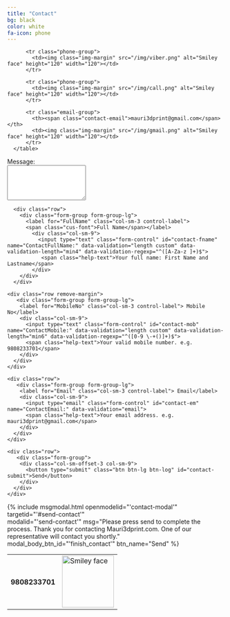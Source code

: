 ```yaml
---
title: "Contact"
bg: black 
color: white
fa-icon: phone
---
```


<div class="container">
  <div class="row">
    <div class="col-sm-6">
      <table style="width:100%">
          <tr class="phone-group">
            <th rowspan="3"><span class="phone-no">9808233701</span></th>
            <td><img class="img-margin" src="/img/whatsapp.png" alt="Smiley face" height="120" width="120"> </td>
          </tr>

          <tr class="phone-group">
            <td><img class="img-margin" src="/img/viber.png" alt="Smiley face" height="120" width="120"></td>
          </tr>

          <tr class="phone-group">
            <td><img class="img-margin" src="/img/call.png" alt="Smiley face" height="120" width="120"></td>
          </tr>

          <tr class="email-group">
            <th><span class="contact-email">mauri3dprint@gmail.com</span></th>
            <td><img class="img-margin" src="/img/gmail.png" alt="Smiley face" height="120" width="120"></td>
          </tr>
      </table>
  </div>

  <div class="col-md-6 sm-msg-form">
    <form action="https://getsimpleform.com/messages?form_api_token=e63e0ad5c436809a14dc4cc28786d567" method="post" class="form-horizontal" id="contact-form">
        <div class="row">
        <div class="form-group form-group-lg">
          <label for="FullName" class="col-sm-3 control-label">
          <span class="cus-font">Message:</span></label>
            <div class="col-sm-9">
              <textarea class="form-control" rows="5" id="contact-msg" name="ContactMessage:" data-validation="length" data-validation-length="min4"></textarea>
              <span class="help-text">
              </span>
            </div>
        </div>
      </div>

      <div class="row">
        <div class="form-group form-group-lg">
          <label for="FullName" class="col-sm-3 control-label">
          <span class="cus-font">Full Name</span></label>
            <div class="col-sm-9">
              <input type="text" class="form-control" id="contact-fname" name="ContactFullName:" data-validation="length custom" data-validation-length="min4" data-validation-regexp="^([A-Za-z ]+)$">
               <span class="help-text">Your full name: First Name and Lastname</span>
            </div>
        </div>
      </div>

    <div class="row remove-margin">
       <div class="form-group form-group-lg">
        <label for="MobileNo" class="col-sm-3 control-label"> Mobile No</label>
        <div class="col-sm-9">
          <input type="text" class="form-control" id="contact-mob" name="ContactMobile:" data-validation="length custom" data-validation-length="min6" data-validation-regexp="^([0-9 \-+()]+)$">
          <span class="help-text">Your valid mobile number. e.g. 9808233701</span>
        </div>
      </div>
    </div>

    <div class="row">
       <div class="form-group form-group-lg">
        <label for="Email" class="col-sm-3 control-label"> Email</label>
        <div class="col-sm-9">
          <input type="email" class="form-control" id="contact-em" name="ContactEmail:" data-validation="email">
          <span class="help-text">Your email address. e.g. mauri3dprint@gmail.com</span>
        </div>
      </div>
    </div>

    <div class="row">
       <div class="form-group">
        <div class="col-sm-offset-3 col-sm-9">
          <button type="submit" class="btn btn-lg btn-log" id="contact-submit">Send</button>
        </div>
      </div>
    </div>
  </form>
  </div>
</div>

{% include msgmodal.html 
        openmodelid="'contact-modal'" 
        targetid="'#send-contact'"  
        modalid="'send-contact'" 
        msg="Please press send to complete the process. Thank you for contacting Mauri3dprint.com. One of our representative will contact you shortly." 
        modal_body_btn_id="'finish_contact'"
        btn_name="Send"
        %}

<script>
//fileSubmit accepts four parameters
//1. name of the form, 2. id of a button to open modal. 
//3. button inside below message 4. main form submit.
fileSubmit("#contact-form", "#contact-modal", "#finish_contact","#contact-submit");
</script>



